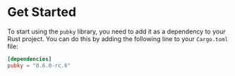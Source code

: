 # Get Started

To start using the `pubky` library, you need to add it as a dependency to your Rust project. You can do this by adding the following line to your `Cargo.toml` file:

```toml
[dependencies]
pubky = "0.6.0-rc.6"
```